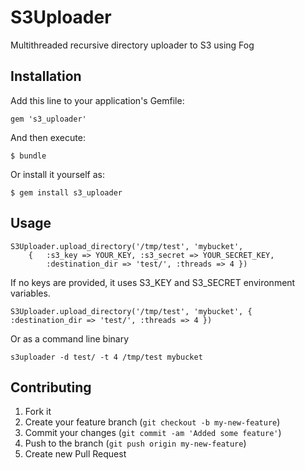 # S3Uploader

Multithreaded recursive directory uploader to S3 using Fog

## Installation

Add this line to your application's Gemfile:

    gem 's3_uploader'

And then execute:

    $ bundle

Or install it yourself as:

    $ gem install s3_uploader

## Usage

	S3Uploader.upload_directory('/tmp/test', 'mybucket',
		{ 	:s3_key => YOUR_KEY, :s3_secret => YOUR_SECRET_KEY,
			:destination_dir => 'test/', :threads => 4 })

If no keys are provided, it uses S3_KEY and S3_SECRET environment variables.

	S3Uploader.upload_directory('/tmp/test', 'mybucket', { :destination_dir => 'test/', :threads => 4 })
	
Or as a command line binary

	s3uploader -d test/ -t 4 /tmp/test mybucket

## Contributing

1. Fork it
2. Create your feature branch (`git checkout -b my-new-feature`)
3. Commit your changes (`git commit -am 'Added some feature'`)
4. Push to the branch (`git push origin my-new-feature`)
5. Create new Pull Request
